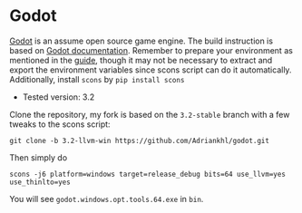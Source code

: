 # Godot

[Godot](https://github.com/godotengine/godot) is an assume open source game engine. The build instruction is based on [Godot documentation](https://docs.godotengine.org/en/3.2/development/compiling/compiling_for_windows.html). Remember to prepare your environment as mentioned in the [guide](https://github.com/Adriankhl/llvm-git-bash/blob/master/README.md), though it may not be necessary to extract and export the environment variables since scons script can do it automatically. Additionally, install `scons` by `pip install scons`

* Tested version: 3.2

Clone the repository, my fork is based on the `3.2-stable` branch with a few tweaks to the scons script:

`git clone -b 3.2-llvm-win https://github.com/Adriankhl/godot.git`

Then simply do 

`scons -j6 platform=windows target=release_debug bits=64 use_llvm=yes use_thinlto=yes`

You will see `godot.windows.opt.tools.64.exe` in `bin`.
